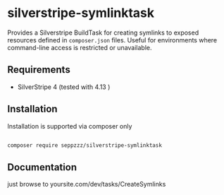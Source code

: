 # silverstripe-symlinktask
 Provides a Silverstripe BuildTask for creating symlinks to exposed resources defined in `composer.json` files. Useful for environments where command-line access is restricted or unavailable.
 
 
 
 ## Requirements

- SilverStripe 4 (tested with 4.13 )

## Installation

Installation is supported via composer only

```sh

composer require seppzzz/silverstripe-symlinktask

```

## Documentation


just browse to yoursite.com/dev/tasks/CreateSymlinks


